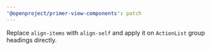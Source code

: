 ```yaml
---
'@openproject/primer-view-components': patch
---
```


Replace `align-items` with `align-self` and apply it on `ActionList` group headings directly.
